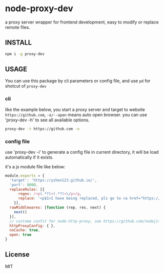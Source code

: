 # node-proxy-dev
a proxy server wrapper for frontend development, easy to modify or replace remote files.

## INSTALL

```sh
npm i -g proxy-dev
```

## USAGE
You can use this package by cli parameters or config file, and use `pd` for shotcut of `proxy-dev`

### cli

like the example below, you start a proxy server and target to website `https://github.com`, `-o/--open` means auto open browser. you can use 'proxy-dev -h' to see all available options.
```sh
proxy-dev -t https://github.com -o
```



### config file

use 'proxy-dev -i' to generate a config file in current directory, it will be load automatically if it exists.

it's a js module file like below:

```js
module.exports = {
  'target': 'https://yzhen123.github.io/',
  'port': 8000,
  replaceRules: [{
      regex: /<p(.*?)>(.*?)<\/p>/g,
      replace: '<p$1>I have being replaced, plz go to <a href="https://yzhen123.github.io/">real site</a></p>'
    }],
  rawMiddlewares: [function (rep, res, next) {
    next()
  }],
  // custome confit for node-http-proxy, see https://github.com/nodejitsu/node-http-proxy
  httpProxyConfig: { },
  noCache: true,
  open: true
}
```

## License

MIT
